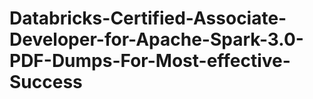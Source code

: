 # Databricks-Certified-Associate-Developer-for-Apache-Spark-3.0-PDF-Dumps-For-Most-effective-Success